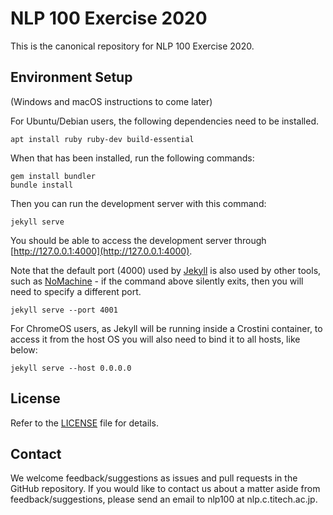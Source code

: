 NLP 100 Exercise 2020
=====================

This is the canonical repository for NLP 100 Exercise 2020.

Environment Setup
-----------------

(Windows and macOS instructions to come later)

For Ubuntu/Debian users, the following dependencies need to be installed.

    apt install ruby ruby-dev build-essential

When that has been installed, run the following commands:

    gem install bundler
    bundle install

Then you can run the development server with this command:

    jekyll serve

You should be able to access the development server through [http://127.0.0.1:4000](http://127.0.0.1:4000).

Note that the default port (4000) used by [Jekyll](https://jekyllrb.com/) is also used by other tools, such as [NoMachine](https://www.nomachine.com/) - if the command above silently exits, then you will need to specify a different port.

    jekyll serve --port 4001

For ChromeOS users, as Jekyll will be running inside a Crostini container, to access it from the host OS you will also need to bind it to all hosts, like below:

    jekyll serve --host 0.0.0.0

License
-------

Refer to the [LICENSE](LICENSE) file for details.

Contact
-------

We welcome feedback/suggestions as issues and pull requests in the GitHub repository. If you would like to contact us about a matter aside from feedback/suggestions, please send an email to nlp100 at nlp.c.titech.ac.jp.
